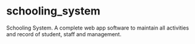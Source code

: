 # schooling_system
Schooling System. A complete web app software to maintain all activities and record of student, staff and management.
